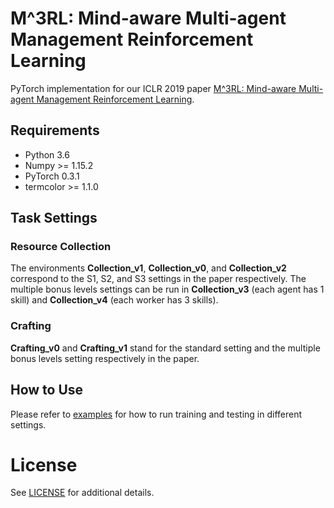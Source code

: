 # M^3RL: Mind-aware Multi-agent Management Reinforcement Learning
PyTorch implementation for our ICLR 2019 paper [M^3RL: Mind-aware Multi-agent Management Reinforcement Learning](https://arxiv.org/abs/1810.00147).


## Requirements
- Python 3.6
- Numpy >= 1.15.2
- PyTorch 0.3.1
- termcolor >= 1.1.0

## Task Settings
### Resource Collection

The environments **Collection_v1**, **Collection_v0**, and **Collection_v2** correspond to the S1, S2, and S3 settings in the paper respectively. The multiple bonus levels settings can be run in **Collection_v3** (each agent has 1 skill) and **Collection_v4** (each worker has 3 skills).

### Crafting

**Crafting_v0** and **Crafting_v1** stand for the standard setting and the multiple bonus levels setting respectively in the paper.

## How to Use

Please refer to [examples](./run_commands_examples.md) for how to run training and testing in different settings.

# License 
See [LICENSE](./LICENSE) for additional details.
